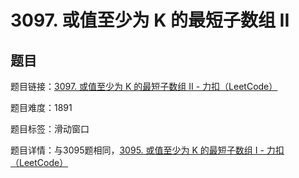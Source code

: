 # 3097. 或值至少为 K 的最短子数组 II

## 题目

题目链接：[3097. 或值至少为 K 的最短子数组 II - 力扣（LeetCode）](https://leetcode.cn/problems/shortest-subarray-with-or-at-least-k-ii/description/)

题目难度：1891

题目标签：滑动窗口

题目详情：与3095题相同，[3095. 或值至少为 K 的最短子数组 I - 力扣（LeetCode）](https://leetcode.cn/problems/shortest-subarray-with-or-at-least-k-i/description/)

